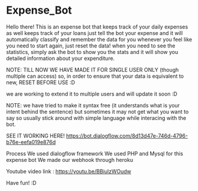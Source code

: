 # Expense_Bot
Hello there!
This is an expense bot that keeps track of your daily expenses as well keeps track of your loans
just tell the bot your expense and it will automatically classify and remember the data for you
whenever you feel like you need to start again, just reset the data!
when you need to see the statistics, simply ask the bot to show you the stats and it will show you detailed 
information about your expenditure.

NOTE:
TILL NOW WE HAVE MADE IT FOR SINGLE USER ONLY (though multiple can access) so, 
in order to ensure that your data is equivalent to new,
RESET BEFORE USE :D

we are working to extend it to multiple users and will update it soon :D


NOTE:
we have tried to make it syntax free (it understands what is your intent behind the sentence) but sometimes it may not get what you want to say
so usually stick around with simple language while interacing with the bot.


SEE IT WORKING HERE! 
https://bot.dialogflow.com/8d13d47e-746d-4796-b76e-eefa019e876d


Process
We used dialogflow framework 
We used PHP and Mysql for this expense bot
We made  our webhook through heroku

Youtube video link : https://youtu.be/BBiulzWOudw

Have fun! :D
